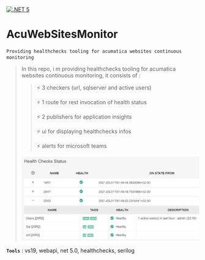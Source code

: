 [![.NET 5](https://github.com/aimenux/AcuWebSitesMonitor/actions/workflows/ci.yml/badge.svg)](https://github.com/aimenux/AcuWebSitesMonitor/actions/workflows/ci.yml)

# AcuWebSitesMonitor
```
Providing healthchecks tooling for acumatica websites continuous monitoring
```

>
> In this repo, i m providing healthchecks tooling for acumatica websites continuous monitoring, it consists of :
>
>> :zap: 3 checkers (url, sqlserver and active users) 
>>
>> :zap: 1 route for rest invocation of health status
>>
>> :zap: 2 publishers for application insights
>>
>> :zap: ui for displaying healthchecks infos
>>
>> :zap: alerts for microsoft teams
>>
> ![AcuWebSitesMonitorScreen](Screenshots/AcuWebSitesMonitor.png)
>

**`Tools`** : vs19, webapi, net 5.0, healthchecks, serilog
